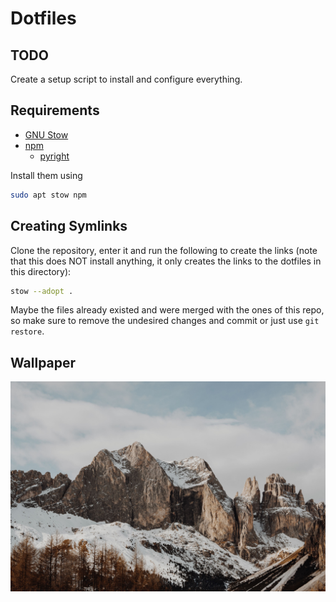 # Dotfiles

## TODO

Create a setup script to install and configure everything.

## Requirements

- [GNU Stow](https://www.gnu.org/software/stow/)
- [npm](https://www.npmjs.com/)
  - [pyright](https://github.com/microsoft/pyright)

Install them using

```bash
sudo apt stow npm
```

## Creating Symlinks

Clone the repository, enter it and run the following to create the links (note
that this does NOT install anything, it only creates the links to the dotfiles
in this directory):

```bash
stow --adopt .
```

Maybe the files already existed and were merged with the ones of this repo, so
make sure to remove the undesired changes and commit or just use `git restore`.

## Wallpaper

![current wallpaper](./wallpaper.jpg)

